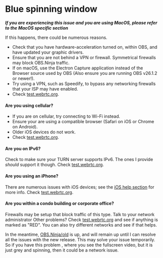 # Blue spinning window

_**If you are experiencing this issue and you are using MacOS, please refer to the MacOS specific section**_

If this happens, there could be numerous reasons.

* Check that you have hardware-acceleration turned on, within OBS, and have updated your graphic drivers.
* Ensure that you are not behind a VPN or firewall. Symmetrical firewalls may block OBS.Ninja traffic.
* If on macOS, use the Electron Capture application instead of the Browser source used by OBS (Also ensure you are running OBS v26.1.2 or newer!).
* Try using a VPN, such as Speedify, to bypass any networking firewalls that your ISP may have enabled.
* Check [test.webrtc.org](https://test.webrtc.org).

#### Are you using cellular?

* If you are on cellular, try connecting to Wi-Fi instead.
* Ensure your are using a compatible browser (Safari on iOS or Chrome on Android).
* Older iOS devices do not work.
* Check [test.webrtc.org](https://test.webrtc.org).

#### Are you on IPv6?

Check to make sure your TURN server supports IPv6. The ones I provide _should_ support it though. Check [test.webrtc.org](https://test.webrtc.org).

#### Are you using an iPhone?

There are numerous issues with iOS devices; see the [iOS help section](https://github.com/steveseguin/obsninja/wiki/FAQ#ios) for more info. Check [test.webrtc.org](https://test.webrtc.org).

#### Are you within a condo building or corporate office?

Firewalls may be setup that block traffic of this type. Talk to your network administrator Other problems? Check [test.webrtc.org](https://test.webrtc.org) and see if anything is marked as "RED". You can also try different networks and see if that helps.

In the meantime, [OBS.Ninja/old](https://obs.ninja/old) is up, and will remain up until I can resolve all the issues with the new release. This may solve your issue temporarily. So if you have this problem , where you see the fullscreen video, but it is just grey and spinning, then it could be a network issue.
